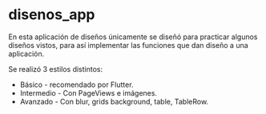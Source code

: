 # disenos_app

En esta aplicación de diseños únicamente se diseñó para
practicar algunos diseños vistos, para así implementar 
las funciones que dan diseño a una aplicación.

Se realizó 3 estilos distintos:
  - Básico - recomendado por Flutter.
  - Intermedio - Con PageViews e imágenes.
  - Avanzado - Con blur, grids background, table, TableRow.
